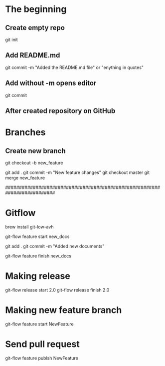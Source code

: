 # The beginning

## Create empty repo
git init

## Add README.md
git commit -m "Added the README.md file" or "enything in quotes"

## Add without -m opens editor
git commit

## After created repository on GitHub ##
# Branches
## Create new branch
git checkout -b new_feature

git add .
git commit -m "New feature changes"
git checkout master
git merge new_feature

##########################################################################

# Gitflow
brew install git-low-avh

git-flow feature start new_docs

git add .
git commit -m "Added new documents"

git-flow feature finish new_docs

# Making release
git-flow release start 2.0
git-flow release finish 2.0

# Making new feature branch
git-flow feature start NewFeature
# Send pull request
git-flow feature publsh NewFeature
